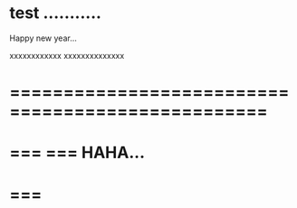 # test ...........
Happy new year...

xxxxxxxxxxxx
xxxxxxxxxxxxxx

==================================================
===
===
===           HAHA...
===
===
=====================================================

